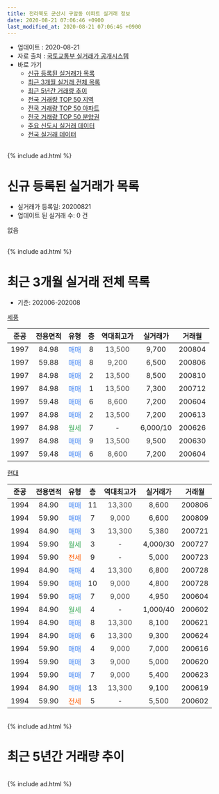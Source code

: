 ```yaml
---
title: 전라북도 군산시 구암동 아파트 실거래 정보
date: 2020-08-21 07:06:46 +0900
last_modified_at: 2020-08-21 07:06:46 +0900
---
```


* 업데이트 : 2020-08-21
* 자료 출처 : [국토교통부 실거래가 공개시스템](http://rt.molit.go.kr)
* 바로 가기
    * [신규 등록된 실거래가 목록](#신규-등록된-실거래가-목록)
    * [최근 3개월 실거래 전체 목록](#최근-3개월-실거래-전체-목록)
    * [최근 5년간 거래량 추이](#최근-5년간-거래량-추이)
    * [전국 거래량 TOP 50 지역](https://inasie.github.io/apt-trade-info/최근-3개월-전국에서-가장-거래가-많이-발생한-지역)
    * [전국 거래량 TOP 50 아파트](https://inasie.github.io/apt-trade-info/최근-3개월-전국에서-가장-거래가-많이-발생한-아파트)
    * [전국 거래량 TOP 50 분양권](https://inasie.github.io/apt-trade-info/최근-3개월-전국에서-가장-거래가-많이-발생한-분양권)
    * [주요 신도시 실거래 데이터](https://inasie.github.io/apt-trade-info/주요-신도시)
    * [전국 실거래 데이터](https://inasie.github.io/apt-trade-info/전국)
<br>
{% include ad.html %}
<br>

# 신규 등록된 실거래가 목록
* 실거래가 등록일: 20200821
* 업데이트 된 실거래 수: 0 건

없음

<br>
{% include ad.html %}
<br>

# 최근 3개월 실거래 전체 목록
* 기준: 202006-202008


[세풍](https://search.naver.com/search.naver?query=%EC%A0%84%EB%9D%BC%EB%B6%81%EB%8F%84+%EA%B5%B0%EC%82%B0%EC%8B%9C+%EA%B5%AC%EC%95%94%EB%8F%99+%EC%84%B8%ED%92%8D)

|준공|전용면적|유형|층|역대최고가|실거래가|거래월|
|:---:|:---:|:---:|:---:|:---:|:---:|:---:|
|1997|84.98|<span style="color:#4285f3">매매</span>|8|<span style="color:#444444">13,500</span>|9,700|200804|
|1997|59.88|<span style="color:#4285f3">매매</span>|8|<span style="color:#444444">9,200</span>|6,500|200806|
|1997|84.98|<span style="color:#4285f3">매매</span>|2|<span style="color:#444444">13,500</span>|8,500|200810|
|1997|84.98|<span style="color:#4285f3">매매</span>|1|<span style="color:#444444">13,500</span>|7,300|200712|
|1997|59.48|<span style="color:#4285f3">매매</span>|6|<span style="color:#444444">8,600</span>|7,200|200604|
|1997|84.98|<span style="color:#4285f3">매매</span>|2|<span style="color:#444444">13,500</span>|7,200|200613|
|1997|84.98|<span style="color:#34a853">월세</span>|7|<span style="color:#444444">-</span>|6,000/10|200626|
|1997|84.98|<span style="color:#4285f3">매매</span>|9|<span style="color:#444444">13,500</span>|9,500|200630|
|1997|59.48|<span style="color:#4285f3">매매</span>|6|<span style="color:#444444">8,600</span>|7,200|200604|

[현대](https://search.naver.com/search.naver?query=%EC%A0%84%EB%9D%BC%EB%B6%81%EB%8F%84+%EA%B5%B0%EC%82%B0%EC%8B%9C+%EA%B5%AC%EC%95%94%EB%8F%99+%ED%98%84%EB%8C%80)

|준공|전용면적|유형|층|역대최고가|실거래가|거래월|
|:---:|:---:|:---:|:---:|:---:|:---:|:---:|
|1994|84.90|<span style="color:#4285f3">매매</span>|11|<span style="color:#444444">13,300</span>|8,600|200806|
|1994|59.90|<span style="color:#4285f3">매매</span>|7|<span style="color:#444444">9,000</span>|6,600|200809|
|1994|84.90|<span style="color:#4285f3">매매</span>|3|<span style="color:#444444">13,300</span>|5,380|200721|
|1994|59.90|<span style="color:#34a853">월세</span>|3|<span style="color:#444444">-</span>|4,000/30|200727|
|1994|59.90|<span style="color:#ff5a00">전세</span>|9|<span style="color:#444444">-</span>|5,000|200723|
|1994|84.90|<span style="color:#4285f3">매매</span>|4|<span style="color:#444444">13,300</span>|6,800|200728|
|1994|59.90|<span style="color:#4285f3">매매</span>|10|<span style="color:#444444">9,000</span>|4,800|200728|
|1994|59.90|<span style="color:#4285f3">매매</span>|7|<span style="color:#444444">9,000</span>|4,950|200604|
|1994|84.90|<span style="color:#34a853">월세</span>|4|<span style="color:#444444">-</span>|1,000/40|200602|
|1994|84.90|<span style="color:#4285f3">매매</span>|8|<span style="color:#444444">13,300</span>|8,100|200621|
|1994|84.90|<span style="color:#4285f3">매매</span>|6|<span style="color:#444444">13,300</span>|9,300|200624|
|1994|59.90|<span style="color:#4285f3">매매</span>|4|<span style="color:#444444">9,000</span>|7,000|200616|
|1994|59.90|<span style="color:#4285f3">매매</span>|3|<span style="color:#444444">9,000</span>|5,000|200620|
|1994|59.90|<span style="color:#4285f3">매매</span>|7|<span style="color:#444444">9,000</span>|5,400|200623|
|1994|84.90|<span style="color:#4285f3">매매</span>|13|<span style="color:#444444">13,300</span>|9,100|200619|
|1994|59.90|<span style="color:#ff5a00">전세</span>|5|<span style="color:#444444">-</span>|5,500|200602|


<br>
{% include ad.html %}
<br>

# 최근 5년간 거래량 추이


<div style="width:100%;">
    <canvas id="deal_progress" height="200"></canvas>
</div>

<script>
new Chart(document.getElementById("deal_progress"), {
    type: 'line',
    data: {
        labels: ['201508','201509','201510','201511','201512','201601','201602','201603','201604','201605','201606','201607','201608','201609','201610','201611','201612','201701','201702','201703','201704','201705','201706','201707','201708','201709','201710','201711','201712','201801','201802','201803','201804','201805','201806','201807','201808','201809','201810','201811','201812','201901','201902','201903','201904','201905','201906','201907','201908','201909','201910','201911','201912','202001','202002','202003','202004','202005','202006','202007','202008'],
        datasets: [{
            label: '매매',
            pointRadius: 1,
            data: [4, 2, 2, 8, 4, 2, 5, 6, 7, 4, 1, 3, 2, 3, 10, 7, 5, 2, 3, 8, 5, 5, 2, 6, 6, 4, 4, 5, 1, 6, 1, 9, 5, 3, 3, 4, 7, 6, 8, 7, 3, 4, 6, 3, 6, 4, 2, 3, 7, 6, 3, 3, 6, 1, 15, 5, 9, 8, 11, 4, 5],
            borderColor: "rgba(255, 201, 14, 1)",
            backgroundColor: "rgba(255, 201, 14, 0.5)",
            fill: false,
            lineTension: 0
        },{
            label: '전월세',
            pointRadius: 1,
            data: [8, 7, 18, 6, 3, 5, 6, 5, 6, 5, 4, 4, 10, 9, 7, 6, 2, 3, 1, 5, 4, 2, 2, 1, 2, 5, 6, 2, 3, 4, 6, 6, 5, 5, 2, 7, 3, 2, 4, 4, 4, 0, 5, 4, 3, 4, 6, 3, 5, 3, 9, 4, 2, 4, 4, 3, 1, 4, 3, 2, 0],
            borderColor: "rgba(0, 141, 185, 1)",
            backgroundColor: "rgba(0, 141, 185, 0.5)",
            fill: false,
            lineTension: 0
        }
        ]
    },
    options: {
        responsive: true,
        title: {
            display: false
        },
        tooltips: {
            mode: 'index',
            intersect: false
        },
        hover: {
            mode: 'nearest',
            intersect: true
        },
        scales: {
            xAxes: [{
                display: true,
                scaleLabel: {
                    display: true,
                    labelString: '년/월'
                }
            }],
            yAxes: [{
                display: true,
                ticks: {
                    suggestedMin: 0,
                },
                scaleLabel: {
                    display: true,
                    labelString: '실거래 수'
                }
            }]
        }
    }
});

</script>


<br>
{% include ad.html %}
<br>

